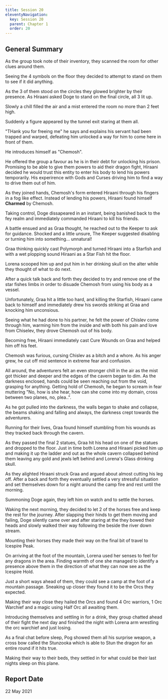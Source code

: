 ```yaml
---
title: Session 20
eleventyNavigation:
  key: Session 20
  parent: Chapter 1
  order: 20
---
```


## General Summary

As the group took note of their inventory, they scanned the room for other clues around them.  

 Seeing the 4 symbols on the floor they decided to attempt to stand on them to see if it did anything.  

 As the 3 of them stood on the circles they glowed brighter by their presence. As Hiraani asked Doge to stand on the final circle, all 3 lit up.  

 Slowly a chill filled the air and a mist entered the room no more than 2 feet high.  

 Suddenly a figure appeared by the tunnel exit staring at them all.  

 "THank you for freeing me" he says and explains his servant had been trapped and warped, defeating him unlocked a way for him to come here in front of them.  

 He introduces himself as "Chemosh".  

 He offered the group a favour as he is in their debt for unlocking his prison. Promising to be able to give them powers to aid their dragon fight, Hiraani decided he would trust this entity to enter his body to lend his powers temporarily. His experirence with Gods and Curses driving him to find a way to drive them out of him.  

 As they joined hands, Chemosh's form entered Hiraani through his fingers in a fog like effect. Instead of lending his powers, Hiraani found himself **Charmed** by Chemosh.  

 Taking control, Doge dissapeared in an instant, being banished back to the fey realm and immediately commanded Hiraani to kill his friends.  

 A battle ensued and as Graa thought, he reached out to the Keeper to ask for guidance. Shocked and a little unsure, The Keeper suggested disabling or turning him into something... unnatural!  

 Graa thinking quickly cast Polymorph and turned Hiraani into a Starfish and with a wet plopping sound Hiraani as a Star Fish hit the floor.  

 Lorena scooped him up and put him in her drinking skull on the alter while they thought of what to do next.  

 After a quick talk back and forth they decided to try and remove one of the star fishes limbs in order to disuade Chemosh from using his body as a vessel.  

 Unfortunately, Graa hit a little too hard, and killing the Starfish, Hiraani came back to himself and immediately drew his swords striking at Graa and knocking him unconsious.  

 Seeing what he had done to his partner, he felt the power of Chislev come through him, warming him from the inside and with both his pain and love from Chiselev, they drove Chemosh out of his body.  

 Becoming free, Hiraani immediately cast Cure Wounds on Graa and helped him off his feet.  

 Chemosh was furious, cursing Chislev as a bitch and a whore. As his anger grew, he cut off mid sentence in extreme fear and confusion.  

 All around, the adventurers felt an even stronger chill in the air as the mist got thicker and deeper and the edges of the cavern began to dim. As the darkness enclosed, hands could be seen reaching out from the void, grasping for anything. Getting hold of Chemosh, he began to scream in fear muttering "No, how is she hear, how can she come into my domain, cross between two planes, no, plea..".  

 As he got pulled into the darkness, the walls began to shake and collapse, the beams shaking and falling and always, the darkness crept towards the adventurers.  

 Running for their lives, Graa found himself stumbling from his wounds as they tracked back through the cavern.  

 As they passed the final 2 statues, Graa hit his head on one of the statues and dropped to the floor. Just in time both Lorena and Hiraani picked him up and making it up the ladder and out as the whole cavern collapsed behind them leaving any gold and jewls left behind and Lorena's Glass drinking skull.  

 As they alighted Hiraani struck Graa and argued about almost cutting his leg off. After a back and forth they eventually settled a very stressful situation and set themselves down for a night around the camp fire and rest until the morning.  

 Summoning Doge again, they left him on watch and to settle the horses.  

 Waking the next morning, they decided to let 2 of the horses free and keep the rest for the journey. After slapping their hinds to get them moving and failing, Doge silently came over and after staring at the they bowed their heads and slowly walked their way following the beside the river down stream.  

 Mounting their horses they made their way on the final bit of travel to Icespire Peak.  

 On arriving at the foot of the mountain, Lorena used her senses to feel for any dragons in the area. Finding warmth of one she managed to identify a presence above them in the direction of what they can now see as the Icespire Hold.  

 Just a short ways ahead of them, they could see a camp at the foot of a mountain passage. Sneaking up closer they found it to be the Orcs they expected.  

 Making their way close they hailed the Orcs and found 4 Orc warriors, 1 Orc Warchief and a magic using Half Orc all awaiting them.  

 Introducing themselves and settling in for a drink, they group chatted ahead of their fight the next day and finished the night with Lorena arm wrestling the orc warchief and just losing.  

 As a final chat before sleep, Pog showed them all his surprise weapon, a cross bow called the Stunzooka which is able to Stun the dragon for an entire round if it hits true.  

 Making their way to their beds, they settled in for what could be their last nights sleep on this plane.

## Report Date

22 May 2021

